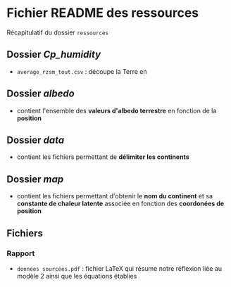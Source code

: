 
# Fichier README des ressources

Récapitulatif du dossier `ressources`


## Dossier _Cp_humidity_

- `average_rzsm_tout.csv` : découpe la Terre en 


## Dossier _albedo_

- contient l'ensemble des **valeurs d'albedo terrestre** en fonction de la **position**


## Dossier _data_

- contient les fichiers permettant de **délimiter les continents**


## Dossier _map_

- contient les fichiers permettant d'obtenir le **nom du continent** et sa **constante de chaleur latente** associée en fonction des **coordonées de position**


## Fichiers
### Rapport

- `données sourcées.pdf` :  fichier LaTeX qui résume notre réflexion liée au modèle 2 ainsi que les équations établies
